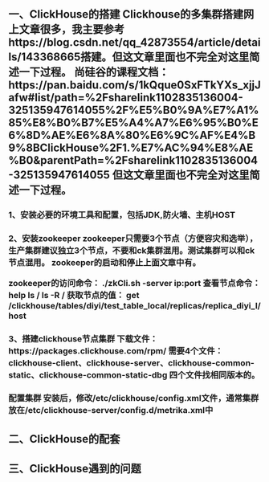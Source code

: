 <H2>一、ClickHouse的搭建
Clickhouse的多集群搭建网上文章很多，我主要参考https://blog.csdn.net/qq_42873554/article/details/143368665搭建。但这文章里面也不完全对这里简述一下过程。
尚硅谷的课程文档：https://pan.baidu.com/s/1kQque0SxFTkYXs_xjjJafw#list/path=%2Fsharelink1102835136004-325135947614055%2F%E5%B0%9A%E7%A1%85%E8%B0%B7%E5%A4%A7%E6%95%B0%E6%8D%AE%E6%8A%80%E6%9C%AF%E4%B9%8BClickHouse%2F1.%E7%AC%94%E8%AE%B0&parentPath=%2Fsharelink1102835136004-325135947614055
但这文章里面也不完全对这里简述一下过程。
<H3>1、安装必要的环境工具和配置，包括JDK,防火墙、主机HOST
<H3>2、安装zookeeper
  zookeeper只需要3个节点（方便容灾和选举），生产集群建议独立3个节点，不要和ck集群混用。测试集群可以和ck节点混用。
  zookeeper的启动和停止上面文章中有。

  zookeeper的访问命令：
  ./zkCli.sh -server ip:port
  查看节点命令：help
  ls / 
  ls -R /
  获取节点的值：
  get /clickhouse/tables/diyi/test_table_local/replicas/replica_diyi_I/host
  
<H3>3、搭建clickhouse节点集群
下载文件：https://packages.clickhouse.com/rpm/
需要4个文件：
clickhouse-client、clickhouse-server、clickhouse-common-static、clickhouse-common-static-dbg
四个文件找相同版本的。

<H3>配置集群
安装后，修改/etc/clickhouse/config.xml文件，通常集群放在/etc/clickhouse-server/config.d/metrika.xml中
  
<H2>二、ClickHouse的配套
<H2>三、ClickHouse遇到的问题
